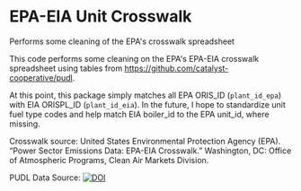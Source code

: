 # EPA-EIA Unit Crosswalk
 Performs some cleaning of the EPA's crosswalk spreadsheet

This code performs some cleaning on the EPA's EPA-EIA crosswalk spreadsheet using tables from https://github.com/catalyst-cooperative/pudl. 

At this point, this package simply matches all EPA ORIS_ID (`plant_id_epa`) with EIA ORISPL_ID (`plant_id_eia`). In the future, I hope to standardize unit fuel type codes and help match EIA boiler_id to the EPA unit_id, where missing. 

Crosswalk source: 
United States Environmental Protection Agency (EPA). “Power Sector Emissions Data: EPA-EIA Crosswalk.” Washington, DC: Office of Atmospheric Programs, Clean Air Markets Division.

PUDL Data Source: [![DOI](https://zenodo.org/badge/DOI/10.5281/zenodo.3441606.svg)](https://doi.org/10.5281/zenodo.3441606)
